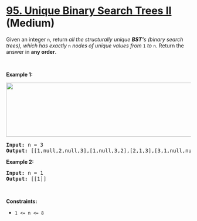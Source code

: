 # [95. Unique Binary Search Trees II][link] (Medium)

[link]: https://leetcode.com/problems/unique-binary-search-trees-ii/

<p>Given an integer <code>n</code>, return <em>all the structurally unique
<strong>BST&#39;</strong>s (binary search trees), which has exactly </em><code>n</code><em> nodes of
unique values from</em> <code>1</code> <em>to</em> <code>n</code>. Return the answer in <strong>any
order</strong>.</p>

<p>&nbsp;</p>
<p><strong class="example">Example 1:</strong></p>
<img alt="" src="https://assets.leetcode.com/uploads/2021/01/18/uniquebstn3.jpg" style="width:
600px; height: 148px;" />
<pre>
<strong>Input:</strong> n = 3
<strong>Output:</strong> [[1,null,2,null,3],[1,null,3,2],[2,1,3],[3,1,null,null,2],[3,2,null,1]]
</pre>

<p><strong class="example">Example 2:</strong></p>

<pre>
<strong>Input:</strong> n = 1
<strong>Output:</strong> [[1]]
</pre>

<p>&nbsp;</p>
<p><strong>Constraints:</strong></p>

<ul>
	<li><code>1 &lt;= n &lt;= 8</code></li>
</ul>
